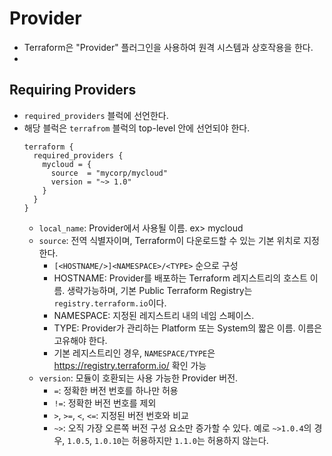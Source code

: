 # Provider
* Terraform은 "Provider" 플러그인을 사용하여 원격 시스템과 상호작용을 한다.
* 

## Requiring Providers
* ```required_providers``` 블럭에 선언한다.
* 해당 블럭은 ```terrafrom``` 블럭의 top-level 안에 선언되야 한다.
    ```
    terraform {
      required_providers {
        mycloud = {
          source  = "mycorp/mycloud"
          version = "~> 1.0"
        }
      }
    }
    ```
    * ```local_name```: Provider에서 사용될 이름. ex> mycloud
    * ```source```: 전역 식별자이며, Terraform이 다운로드할 수 있는 기본 위치로 지정한다.
        * ```[<HOSTNAME/>]<NAMESPACE>/<TYPE>``` 순으로 구성
        * HOSTNAME: Provider를 배포하는 Terraform 레지스트리의 호스트 이름.
         생략가능하며, 기본 Public Terraform Registry는 ```registry.terraform.io```이다.
        * NAMESPACE: 지정된 레지스트리 내의 네임 스페이스.
        * TYPE: Provider가 관리하는 Platform 또는 System의 짧은 이름. 이름은 고유해야 한다.
        * 기본 레지스트리인 경우, ```NAMESPACE/TYPE```은 https://registry.terraform.io/ 확인 가능
    * ```version```: 모듈이 호환되는 사용 가능한 Provider 버전.
        * ```=```: 정확한 버전 번호를 하나만 허용
        * ```!=```: 정확한 버전 번호를 제외
        * ```>```, ```>=```, ```<```, ```<=```: 지정된 버전 번호와 비교
        * ```~>```: 오직 가장 오른쪽 버전 구성 요소만 증가할 수 있다. 예로 ```~>1.0.4```의 경우, ```1.0.5```, ```1.0.10```는 허용하지만 ```1.1.0```는 허용하지 않는다.
        
        
    
    
    